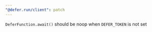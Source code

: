 ```yaml
---
"@defer.run/client": patch
---
```


`DeferFunction.await()` should be noop when `DEFER_TOKEN` is not set
